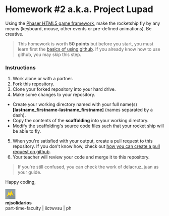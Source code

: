 Homework #2 a.k.a. Project Lupad
===================

Using the [Phaser HTML5 game framework](http://phaser.io/), make the rocketship fly by any means (keyboard, mouse, other events or pre-defined animations). Be creative.

> This homework is worth **50 points**
but before you start, you must learn first the [basics of using github](https://help.github.com/articles/set-up-git/#platform-windows). If you already know how to use github, you may skip this step.

### Instructions
1. Work alone or with a partner.
2. Fork this repository.
3. Clone your forked repository into your hard drive.
4. Make some changes to your repository.
  - Create your working directory named with your full name(s) **[lastname_firstname-lastname_firstname]** (names separated by a dash).
  - Copy the contents of the **scaffolding** into your working directory.
  - Modify the scaffolding's source code files such that your rocket ship will be able to fly.
5. When you're satisfied with your output, create a pull request to this repository. If you don't know how, check out [how you can create a pull request on github](https://help.github.com/articles/creating-a-pull-request/).
6. Your teacher will review your code and merge it to this repository.

> If you're still confused, you can check the work of delacruz_juan as your guide.

Happy coding,

![logo](assets/logo.png "logo")<br>
**mjsolidarios**
<br>part-time-faculty | iictwvsu | ph
